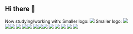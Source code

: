 ## Hi there 👋

Now studying/working with:
Smaller logo: <img width:100px src="https://cdn.jsdelivr.net/gh/devicons/devicon@latest/icons/angular/angular-original.svg" />
Smaller logo: <img src="https://cdn.jsdelivr.net/gh/devicons/devicon@latest/icons/typescript/typescript-original.svg" />          
<img src="https://cdn.jsdelivr.net/gh/devicons/devicon@latest/icons/azure/azure-original.svg" /><img src="https://cdn.jsdelivr.net/gh/devicons/devicon@latest/icons/cassandra/cassandra-original-wordmark.svg" />
<img src="https://cdn.jsdelivr.net/gh/devicons/devicon@latest/icons/cosmosdb/cosmosdb-original-wordmark.svg" />
<img src="https://cdn.jsdelivr.net/gh/devicons/devicon@latest/icons/csharp/csharp-original.svg" /><img src="https://cdn.jsdelivr.net/gh/devicons/devicon@latest/icons/java/java-original.svg" />
<img src="https://cdn.jsdelivr.net/gh/devicons/devicon@latest/icons/maven/maven-original.svg" /><img src="https://cdn.jsdelivr.net/gh/devicons/devicon@latest/icons/karma/karma-original.svg" /><img src="https://cdn.jsdelivr.net/gh/devicons/devicon@latest/icons/tomcat/tomcat-original.svg" />
<img src="https://cdn.jsdelivr.net/gh/devicons/devicon@latest/icons/sqldeveloper/sqldeveloper-original.svg" />
<img src="https://cdn.jsdelivr.net/gh/devicons/devicon@latest/icons/putty/putty-original.svg" />
<img src="https://cdn.jsdelivr.net/gh/devicons/devicon@latest/icons/linux/linux-original.svg" />
<img src="https://cdn.jsdelivr.net/gh/devicons/devicon@latest/icons/docker/docker-original.svg" />
<img src="https://cdn.jsdelivr.net/gh/devicons/devicon@latest/icons/git/git-original.svg" />
          
          
          

          
          